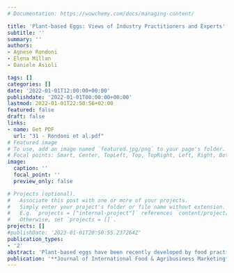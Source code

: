 ```yaml
---
# Documentation: https://wowchemy.com/docs/managing-content/

title: 'Plant-based Eggs: Views of Industry Practitioners and Experts'
subtitle: ''
summary: ''
authors:
- Agnese Rondoni 
- Elena Millan 
- Daniele Asioli

tags: []
categories: []
date: '2022-01-01T12:00:00+00:00'
publishdate: '2022-01-01T00:00:00+00:00'
lastmod: 2022-01-01T22:50:56+02:00
featured: false
draft: false
links: 
- name: Get PDF
  url: "31 - Rondoni et al.pdf"
# Featured image
# To use, add an image named `featured.jpg/png` to your page's folder.
# Focal points: Smart, Center, TopLeft, Top, TopRight, Left, Right, BottomLeft, Bottom, BottomRight.
image:
  caption: ''
  focal_point: ''
  preview_only: false

# Projects (optional).
#   Associate this post with one or more of your projects.
#   Simply enter your project's folder or file name without extension.
#   E.g. `projects = ["internal-project"]` references `content/project/deep-learning/index.md`.
#   Otherwise, set `projects = []`.
projects: []
#publishDate: '2023-01-01T20:50:55.237264Z'
publication_types: 
- '2'
abstract: 'Plant-based eggs have been recently developed by food practitioners as an alternative to conventional eggs. However, there is uncertainty on how the current egg market will react to plant-based eggs, as well as lack of knowledge about product development and regulations. In this manuscript, we explored this issue by conducting in-depth interviews with egg industries and retailers, as well as with plant-based egg manufacturers. Results show that despite egg manufacturers are struggling to provide an alternative to people who do not consume eggs, they are skeptical that plant-based eggs can replicate all eggs’ nutrients and functionalities. Furthermore, egg industries do not see plant-based eggs as potential competitors to their products, while plant-based egg manufactures argue that they will directly compete with eggs. Also, there is uncertainty on how to label and name plant-based eggs, which has important implications in terms of marketing and policy labeling of these new products.'
publication: '**Journal of International Food & Agribusiness Marketing**'
---
```

